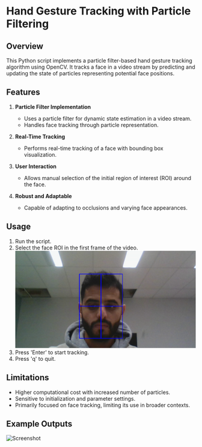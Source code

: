 # Hand Gesture Tracking with Particle Filtering

## Overview
This Python script implements a particle filter-based hand gesture tracking algorithm using OpenCV. It tracks a face in a video stream by predicting and updating the state of particles representing potential face positions.

## Features
1. **Particle Filter Implementation**
   - Uses a particle filter for dynamic state estimation in a video stream.
   - Handles face tracking through particle representation.

2. **Real-Time Tracking**
   - Performs real-time tracking of a face with bounding box visualization.

3. **User Interaction**
   - Allows manual selection of the initial region of interest (ROI) around the face.

4. **Robust and Adaptable**
   - Capable of adapting to occlusions and varying face appearances.



## Usage
1. Run the script.
2. Select the face ROI in the first frame of the video.
![Screenshot](/results/leroi.png)
3. Press 'Enter' to start tracking.
4. Press 'q' to quit.

## Limitations
- Higher computational cost with increased number of particles.
- Sensitive to initialization and parameter settings.
- Primarily focused on face tracking, limiting its use in broader contexts.

## Example Outputs
![Screenshot](/results/ezgif-5-b9bf1a6753.gif)



